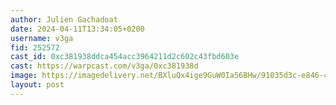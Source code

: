 ```yaml
---
author: Julien Gachadoat
date: 2024-04-11T13:34:05+0200
username: v3ga
fid: 252572
cast_id: 0xc381938ddca454acc3964211d2c602c43fbd603e
cast: https://warpcast.com/v3ga/0xc381938d
image: https://imagedelivery.net/BXluQx4ige9GuW0Ia56BHw/91035d3c-e846-4242-04fb-3908dd667000/original
layout: post
---
```

  

<img src='https://imagedelivery.net/BXluQx4ige9GuW0Ia56BHw/91035d3c-e846-4242-04fb-3908dd667000/original' alt='' referrerpolicy='no-referrer'/>